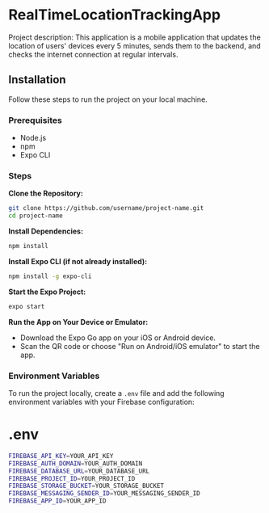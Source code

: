 
# RealTimeLocationTrackingApp

Project description: This application is a mobile application that updates the location of users' devices every 5 minutes, sends them to the backend, and checks the internet connection at regular intervals.

## Installation

Follow these steps to run the project on your local machine.

### Prerequisites

- Node.js
- npm
- Expo CLI

### Steps

**Clone the Repository:**

   ```sh
   git clone https://github.com/username/project-name.git
   cd project-name 
   ```

**Install Dependencies:**
   ```sh
npm install
```

**Install Expo CLI (if not already installed):**


```sh
npm install -g expo-cli
```

**Start the Expo Project:**

```sh
expo start
```

**Run the App on Your Device or Emulator:**

-   Download the Expo Go app on your iOS or Android device.
-   Scan the QR code or choose "Run on Android/iOS emulator" to start the app.

### Environment Variables

To run the project locally, create a `.env` file and add the following environment variables with your Firebase configuration:
# .env
```sh
FIREBASE_API_KEY=YOUR_API_KEY
FIREBASE_AUTH_DOMAIN=YOUR_AUTH_DOMAIN
FIREBASE_DATABASE_URL=YOUR_DATABASE_URL
FIREBASE_PROJECT_ID=YOUR_PROJECT_ID
FIREBASE_STORAGE_BUCKET=YOUR_STORAGE_BUCKET
FIREBASE_MESSAGING_SENDER_ID=YOUR_MESSAGING_SENDER_ID
FIREBASE_APP_ID=YOUR_APP_ID
```
